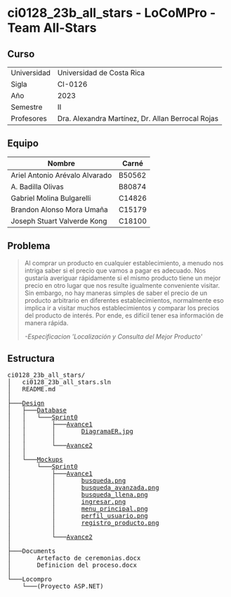 # ci0128_23b_all_stars - LoCoMPro - Team All-Stars

## Curso

|  |  |
|-------------|---------------------------------------------------|
| Universidad | Universidad de Costa Rica 			  			  			  |
| Sigla       | CI-0126 		        			        			  			  |
| Año	        | 2023                      			  			  			  |
| Semestre    | II                        			  			          |
| Profesores  | Dra. Alexandra Martínez, Dr. Allan Berrocal Rojas |

## Equipo

| Nombre                         | Carné  |
|--------------------------------|--------|
| Ariel Antonio Arévalo Alvarado | B50562 |
| A. Badilla Olivas              | B80874 |
| Gabriel Molina Bulgarelli      | C14826 |
| Brandon Alonso Mora Umaña      | C15179 |
| Joseph Stuart Valverde Kong    | C18100 |

## Problema

> Al comprar un producto en cualquier establecimiento, a menudo nos intriga saber si el precio que vamos a pagar es adecuado. Nos gustaría averiguar rápidamente si el mismo producto tiene un mejor precio en otro lugar que nos resulte igualmente conveniente visitar. Sin embargo, no hay maneras simples de saber el precio de un producto arbitrario en diferentes establecimientos, normalmente eso implica ir a visitar muchos establecimientos y comparar los precios del producto de interés. Por ende, es difícil tener esa información de manera rápida.
>
> _-Especificacion 'Localización y Consulta del Mejor Producto'_

## Estructura

<pre>
ci0128_23b_all_stars/
│   ci0128_23b_all_stars.sln  
│   README.md  
│  
├───<a href="./Design">Design</a>  
│   ├───<a href="./Design/Database">Database</a>  
│   │   └───<a href="./Design/Database/Sprint0">Sprint0</a>  
│   │       ├───<a href="./Design/Database/Sprint0/Avance1">Avance1</a>  
│   │       │       <a href="./Design/Database/Sprint0/Avance1/DiagramaER.jpg">DiagramaER.jpg</a>  
│   │       │  
│   │       └───<a href="./Design/Database/Sprint0/Avance2">Avance2</a>  
│   │  
│   └───<a href="./Design/Mockups">Mockups</a>  
│       └───<a href="./Design/Mockups/Sprint0">Sprint0</a>  
│           ├───<a href="./Design/Mockups/Sprint0/Avance1">Avance1</a>  
│           │       <a href="./Design/Mockups/Sprint0/Avance1/busqueda.png">busqueda.png</a>  
│           │       <a href="./Design/Mockups/Sprint0/Avance1/busqueda_avanzada.png">busqueda_avanzada.png</a>  
│           │       <a href="./Design/Mockups/Sprint0/Avance1/busqueda_llena.png">busqueda_llena.png</a>  
│           │       <a href="./Design/Mockups/Sprint0/Avance1/ingresar.png">ingresar.png</a>  
│           │       <a href="./Design/Mockups/Sprint0/Avance1/menu_principal.png">menu_principal.png</a>  
│           │       <a href="./Design/Mockups/Sprint0/Avance1/perfil_usuario.png">perfil_usuario.png</a>  
│           │       <a href="./Design/Mockups/Sprint0/Avance1/registro_producto.png">registro_producto.png</a>  
│           │  
│           └───<a href="./Design/Mockups/Sprint0/Avance2">Avance2</a>  
│  
├───Documents  
│       Artefacto de ceremonias.docx  
│       Definicion del proceso.docx  
│  
└───Locompro  
    └───(Proyecto ASP.NET)
</pre>
